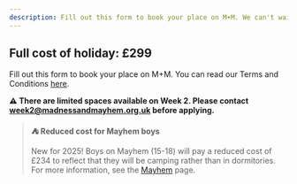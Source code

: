 ```yaml
---
description: Fill out this form to book your place on M+M. We can't wait to see you at camp!
---
```


## Full cost of holiday: £299

Fill out this form to book your place on M+M. You can read our Terms and Conditions [here](/terms-and-conditions).

**⚠️ There are limited spaces available on Week 2. Please contact <week2@madnessandmayhem.org.uk> before applying.**

> **⛺ Reduced cost for Mayhem boys**
>
> New for 2025! Boys on Mayhem (15-18) will pay a reduced cost of £234 to reflect that they will be camping rather than in dormitories. For more information, see the [Mayhem](/mayhem) page.

<br />